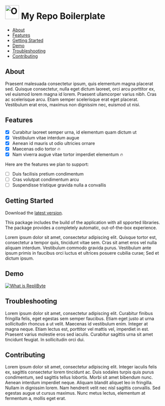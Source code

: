 # <img src="https://emojigraph.org/media/joypixels/rocket_1f680.png" alt="OpenTelemetry Icon" width="45" height=""> My Repo Boilerplate

* [About](#about)
* [Features](#features)
* [Getting Started](#getting-started)
* [Demo](#demo)
* [Troubleshooting](#troubleshooting)
* [Contributing](#contributing)

## About

Praesent malesuada consectetur ipsum, quis elementum magna placerat sed. Quisque consectetur, nulla eget dictum laoreet, orci arcu porttitor ex, vel euismod lorem magna id lorem. Praesent ullamcorper varius nibh. Cras ac scelerisque arcu. Etiam semper scelerisque erat eget placerat. Vestibulum erat eros, maximus non dignissim nec, euismod ut nisi.

## Features

- [x] Curabitur laoreet semper urna, id elementum quam dictum ut
- [x] Vestibulum vitae interdum augue
- [x] Aenean id mauris ut odio ultricies ornare
- [x] Maecenas odio tortor 🔥
- [x] Nam viverra augue vitae tortor imperdiet elementum 🔥

Here are the features we plan to support:

- [ ] Duis facilisis pretium condimentum
- [ ] Cras volutpat condimentum arcu
- [ ] Suspendisse tristique gravida nulla a convallis

## Getting Started

Download the [latest version](https://github.com/GuillaumeExia/repo-boilerplate/releases/latest/download/my-release.zip).

This package includes the build of the application with all spported libraries. The package provides a completely automatic, out-of-the-box experience.

Lorem ipsum dolor sit amet, consectetur adipiscing elit. Quisque tortor est, consectetur a tempor quis, tincidunt vitae sem. Cras sit amet eros vel nulla aliquam interdum. Vestibulum commodo gravida purus. Vestibulum ante ipsum primis in faucibus orci luctus et ultrices posuere cubilia curae; Sed et dictum ipsum.

## Demo

[![What is RepliByte](https://github.com/Qovery/replibyte/raw/main/assets/video_.png)](https://www.youtube.com/watch?v=IKeLnZvECQw)

## Troubleshooting

Lorem ipsum dolor sit amet, consectetur adipiscing elit. Curabitur finibus fringilla felis, eget egestas sem semper faucibus. Etiam eget justo at urna sollicitudin rhoncus a ut velit. Maecenas id vestibulum enim. Integer at magna neque. Etiam lectus est, porttitor vel mattis vel, imperdiet in est. Praesent varius molestie eros sed iaculis. Curabitur sagittis urna sit amet tincidunt feugiat. In sollicitudin orci dui. 

## Contributing

Lorem ipsum dolor sit amet, consectetur adipiscing elit. Integer iaculis felis ex, sagittis consectetur lorem tincidunt ac. Duis sodales turpis quis purus condimentum, sed sagittis tellus lobortis. Morbi sit amet bibendum nunc. Aenean interdum imperdiet neque. Aliquam blandit aliquet leo in fringilla. Nullam in dignissim lorem. Nam hendrerit velit nec nisl sagittis convallis. Sed egestas augue ut cursus maximus. Nunc metus lectus, elementum at fermentum a, mollis eget erat.
